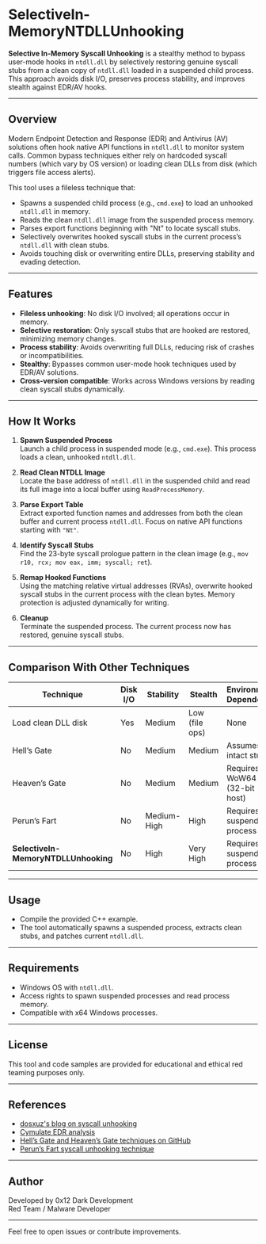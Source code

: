 # SelectiveIn-MemoryNTDLLUnhooking

**Selective In-Memory Syscall Unhooking** is a stealthy method to bypass user-mode hooks in `ntdll.dll` by selectively restoring genuine syscall stubs from a clean copy of `ntdll.dll` loaded in a suspended child process. This approach avoids disk I/O, preserves process stability, and improves stealth against EDR/AV hooks.

---

## Overview

Modern Endpoint Detection and Response (EDR) and Antivirus (AV) solutions often hook native API functions in `ntdll.dll` to monitor system calls. Common bypass techniques either rely on hardcoded syscall numbers (which vary by OS version) or loading clean DLLs from disk (which triggers file access alerts).

This tool uses a fileless technique that:

- Spawns a suspended child process (e.g., `cmd.exe`) to load an unhooked `ntdll.dll` in memory.
- Reads the clean `ntdll.dll` image from the suspended process memory.
- Parses export functions beginning with "Nt" to locate syscall stubs.
- Selectively overwrites hooked syscall stubs in the current process’s `ntdll.dll` with clean stubs.
- Avoids touching disk or overwriting entire DLLs, preserving stability and evading detection.

---

## Features

- **Fileless unhooking**: No disk I/O involved; all operations occur in memory.
- **Selective restoration**: Only syscall stubs that are hooked are restored, minimizing memory changes.
- **Process stability**: Avoids overwriting full DLLs, reducing risk of crashes or incompatibilities.
- **Stealthy**: Bypasses common user-mode hook techniques used by EDR/AV solutions.
- **Cross-version compatible**: Works across Windows versions by reading clean syscall stubs dynamically.

---

## How It Works

1. **Spawn Suspended Process**  
   Launch a child process in suspended mode (e.g., `cmd.exe`). This process loads a clean, unhooked `ntdll.dll`.

2. **Read Clean NTDLL Image**  
   Locate the base address of `ntdll.dll` in the suspended child and read its full image into a local buffer using `ReadProcessMemory`.

3. **Parse Export Table**  
   Extract exported function names and addresses from both the clean buffer and current process `ntdll.dll`. Focus on native API functions starting with `"Nt"`.

4. **Identify Syscall Stubs**  
   Find the 23-byte syscall prologue pattern in the clean image (e.g., `mov r10, rcx; mov eax, imm; syscall; ret`).

5. **Remap Hooked Functions**  
   Using the matching relative virtual addresses (RVAs), overwrite hooked syscall stubs in the current process with the clean bytes. Memory protection is adjusted dynamically for writing.

6. **Cleanup**  
   Terminate the suspended process. The current process now has restored, genuine syscall stubs.

---

## Comparison With Other Techniques

| Technique          | Disk I/O | Stability     | Stealth       | Environment Dependency |
|--------------------|----------|---------------|---------------|-----------------------|
| Load clean DLL disk | Yes      | Medium        | Low (file ops) | None                  |
| Hell’s Gate        | No       | Medium        | Medium        | Assumes intact stubs   |
| Heaven’s Gate      | No       | Medium        | Medium        | Requires WoW64 (32-bit host) |
| Perun’s Fart       | No       | Medium-High   | High          | Requires suspended process |
| **SelectiveIn-MemoryNTDLLUnhooking** | No       | High          | Very High    | Requires suspended process |

---

## Usage

- Compile the provided C++ example.
- The tool automatically spawns a suspended process, extracts clean stubs, and patches current `ntdll.dll`.

---

## Requirements

- Windows OS with `ntdll.dll`.
- Access rights to spawn suspended processes and read process memory.
- Compatible with x64 Windows processes.

---

## License

This tool and code samples are provided for educational and ethical red teaming purposes only.

---

## References

- [dosxuz's blog on syscall unhooking](https://dosxuz.gitlab.io)
- [Cymulate EDR analysis](https://cymulate.com)
- [Hell’s Gate and Heaven’s Gate techniques on GitHub](https://github.com)
- [Perun’s Fart syscall unhooking technique](https://dosxuz.gitlab.io)

---

## Author

Developed by 0x12 Dark Development  
Red Team / Malware Developer

---

Feel free to open issues or contribute improvements.

